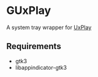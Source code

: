 # GUxPlay
A system tray wrapper for [UxPlay](https://github.com/FDH2/UxPlay)

## Requirements
- gtk3
- libappindicator-gtk3